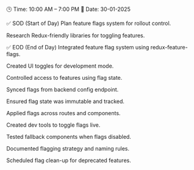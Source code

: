 🕒 Time: 10:00 AM – 7:00 PM
📆 Date: 30-01-2025

✅ SOD (Start of Day)
Plan feature flags system for rollout control.

Research Redux-friendly libraries for toggling features.

✅ EOD (End of Day)
Integrated feature flag system using redux-feature-flags.

Created UI toggles for development mode.

Controlled access to features using flag state.

Synced flags from backend config endpoint.

Ensured flag state was immutable and tracked.

Applied flags across routes and components.

Created dev tools to toggle flags live.

Tested fallback components when flags disabled.

Documented flagging strategy and naming rules.

Scheduled flag clean-up for deprecated features.
